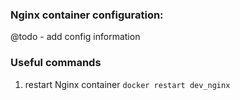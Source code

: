 ### Nginx container configuration:
  @todo - add config information

### Useful commands
  1. restart Nginx container
 ```docker restart dev_nginx```
